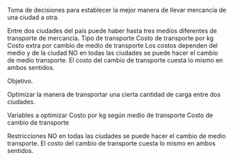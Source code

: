 Toma de decisiones para establecer la mejor manera de llevar mercancía de una ciudad a otra.

Entre dos ciudades del país puede haber hasta tres medios diferentes de transporte de mercancía.
Tipo de transporte
Costo de transporte por kg
Costo extra por cambio de medio de transporte
Los costos dependen del medio y de la ciudad
NO en todas las ciudades se puede hacer el cambio de medio transporte.
El costo del cambio de transporte cuesta lo mismo en ambos sentidos.

Objetivo.

Optimizar la manera de transportar una cierta cantidad de carga entre dos ciudades.

Variables a optimizar
Costo por kg según medio de transporte
Costo de cambio de transporte

Restricciones
NO en todas las ciudades se puede hacer el cambio de medio transporte.
El costo del cambio de transporte cuesta lo mismo en ambos sentidos.
